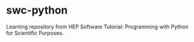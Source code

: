 # swc-python
Learning repository from HEP Software Tutorial: Programming with Python for Scientific Purposes.
